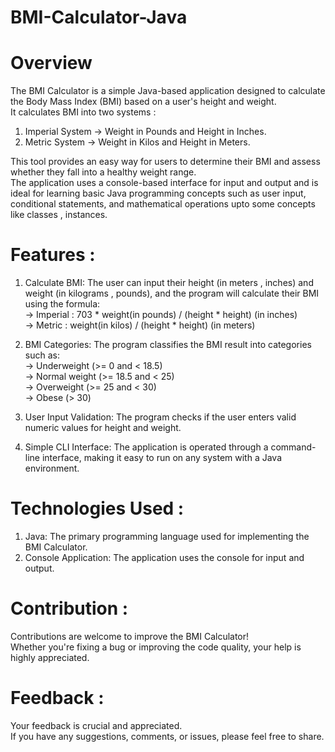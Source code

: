# BMI-Calculator-Java

# Overview
The BMI Calculator is a simple Java-based application designed to calculate the Body Mass Index (BMI) based on a user's height and weight.<br>
It calculates BMI into two systems : <br>
1. Imperial System -> Weight in Pounds and Height in Inches.<br>
2. Metric System -> Weight in Kilos and Height in Meters.<br>

This tool provides an easy way for users to determine their BMI and assess whether they fall into a healthy weight range.<br> The application uses a console-based interface for input and output and is ideal for learning basic Java programming concepts such as user input, conditional statements, and mathematical operations upto some concepts like classes , instances.<br>

# Features :<br>
1. Calculate BMI: The user can input their height (in meters , inches) and weight (in kilograms , pounds), and the program will calculate their BMI using the formula:<br>
    -> Imperial : 703 * weight(in pounds) / (height * height) (in inches)<br>
    -> Metric : weight(in kilos) / (height * height) (in meters)<br>
   
2. BMI Categories: The program classifies the BMI result into categories such as: <br>
-> Underweight (>= 0 and < 18.5)<br>
-> Normal weight (>= 18.5 and < 25)<br>
-> Overweight (>= 25 and < 30)<br>
-> Obese (> 30)<br>

3. User Input Validation: The program checks if the user enters valid numeric values for height and weight.<br>
  
4. Simple CLI Interface: The application is operated through a command-line interface, making it easy to run on any system with a Java environment.<br>

# Technologies Used :<br>
1. Java: The primary programming language used for implementing the BMI Calculator.<br>
2. Console Application: The application uses the console for input and output.<br>

# Contribution :<br>
Contributions are welcome to improve the BMI Calculator!<br> Whether you're fixing a bug or improving the code quality, your help is highly appreciated.<br>

# Feedback :
Your feedback is crucial and appreciated.<br> If you have any suggestions, comments, or issues, please feel free to share.
